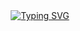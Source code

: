 <div align="center">
  <a href="https://git.io/typing-svg"><img src="https://readme-typing-svg.herokuapp.com?font=Fira+Code&weight=550&size=30&duration=3000&pause=900&center=true&vCenter=true&multiline=true&random=false&width=435&height=100&lines=Greetings!+;I+am+Rohit+Choudhary+%E2%9C%A8" alt="Typing SVG" /></a>
</div>

<!--
**Rch-9271/Rch-9271** is a ✨ _special_ ✨ repository because its `README.md` (this file) appears on your GitHub profile.

Here are some ideas to get you started:

- 🔭 I’m currently working on ...
- 🌱 I’m currently learning ...
- 👯 I’m looking to collaborate on ...
- 🤔 I’m looking for help with ...
- 💬 Ask me about ...
- 📫 How to reach me: ...
- 😄 Pronouns: ...
- ⚡ Fun fact: ...
-->
